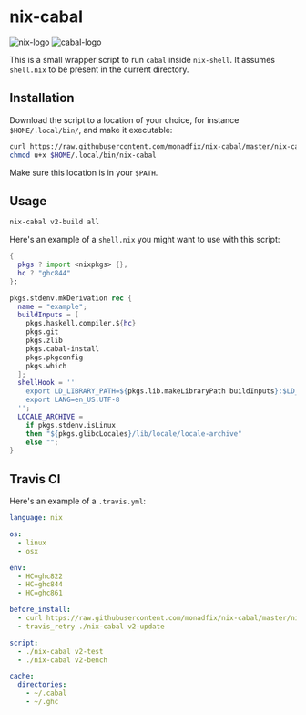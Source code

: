 # nix-cabal

![nix-logo](https://user-images.githubusercontent.com/4061728/48418536-978bc480-e766-11e8-9206-44292ea5e0f1.png) ![cabal-logo](https://user-images.githubusercontent.com/4061728/48418551-a07c9600-e766-11e8-9b47-a6497986936d.png)

This is a small wrapper script to run `cabal` inside `nix-shell`. It assumes
`shell.nix` to be present in the current directory.

## Installation

Download the script to a location of your choice, for instance
`$HOME/.local/bin/`, and make it executable:

```bash
curl https://raw.githubusercontent.com/monadfix/nix-cabal/master/nix-cabal -o $HOME/.local/bin/nix-cabal
chmod u+x $HOME/.local/bin/nix-cabal
```

Make sure this location is in your `$PATH`.

## Usage

```bash
nix-cabal v2-build all
```

Here's an example of a `shell.nix` you might want to use with this script:

```nix
{
  pkgs ? import <nixpkgs> {},
  hc ? "ghc844"
}:

pkgs.stdenv.mkDerivation rec {
  name = "example";
  buildInputs = [
    pkgs.haskell.compiler.${hc}
    pkgs.git
    pkgs.zlib
    pkgs.cabal-install
    pkgs.pkgconfig
    pkgs.which
  ];
  shellHook = ''
    export LD_LIBRARY_PATH=${pkgs.lib.makeLibraryPath buildInputs}:$LD_LIBRARY_PATH
    export LANG=en_US.UTF-8
  '';
  LOCALE_ARCHIVE =
    if pkgs.stdenv.isLinux
    then "${pkgs.glibcLocales}/lib/locale/locale-archive"
    else "";
}
```

## Travis CI

Here's an example of a `.travis.yml`:

```yaml
language: nix

os:
  - linux
  - osx

env:
  - HC=ghc822
  - HC=ghc844
  - HC=ghc861

before_install:
  - curl https://raw.githubusercontent.com/monadfix/nix-cabal/master/nix-cabal -o nix-cabal && chmod u+x nix-cabal
  - travis_retry ./nix-cabal v2-update

script:
  - ./nix-cabal v2-test
  - ./nix-cabal v2-bench

cache:
  directories:
    - ~/.cabal
    - ~/.ghc
```
